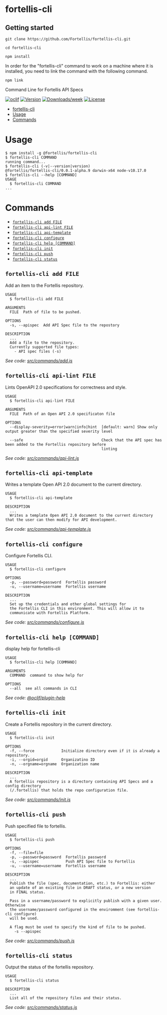 # fortellis-cli

## Getting started

`git clone https://github.com/Fortellis/fortellis-cli.git`

`cd fortellis-cli`

`npm install`

In order for the "fortellis-cli" command to work on a machine where it is installed, you need to link the command with the following command.

`npm link`

Command Line for Fortellis API Specs

[![oclif](https://img.shields.io/badge/cli-oclif-brightgreen.svg)](https://oclif.io)
[![Version](https://img.shields.io/npm/v/fortellis-cli.svg)](https://npmjs.org/package/@fortellis/fortellis-cli)
[![Downloads/week](https://img.shields.io/npm/dw/fortellis-cli.svg)](https://npmjs.org/package/@fortellis/fortellis-cli)
[![License](https://img.shields.io/npm/l/fortellis-cli.svg)](https://github.com/Fortellis/fortellis-cli/blob/master/package.json)

<!-- toc -->
* [fortellis-cli](#fortellis-cli)
* [Usage](#usage)
* [Commands](#commands)
<!-- tocstop -->

# Usage

<!-- usage -->
```sh-session
$ npm install -g @fortellis/fortellis-cli
$ fortellis-cli COMMAND
running command...
$ fortellis-cli (-v|--version|version)
@fortellis/fortellis-cli/0.0.1-alpha.9 darwin-x64 node-v10.17.0
$ fortellis-cli --help [COMMAND]
USAGE
  $ fortellis-cli COMMAND
...
```
<!-- usagestop -->

# Commands

<!-- commands -->
* [`fortellis-cli add FILE`](#fortellis-cli-add-file)
* [`fortellis-cli api-lint FILE`](#fortellis-cli-api-lint-file)
* [`fortellis-cli api-template`](#fortellis-cli-api-template)
* [`fortellis-cli configure`](#fortellis-cli-configure)
* [`fortellis-cli help [COMMAND]`](#fortellis-cli-help-command)
* [`fortellis-cli init`](#fortellis-cli-init)
* [`fortellis-cli push`](#fortellis-cli-push)
* [`fortellis-cli status`](#fortellis-cli-status)

## `fortellis-cli add FILE`

Add an item to the Fortellis repository.

```
USAGE
  $ fortellis-cli add FILE

ARGUMENTS
  FILE  Path of file to be pushed.

OPTIONS
  -s, --apispec  Add API Spec file to the repostory

DESCRIPTION
  ...
  Add a file to the repository.
  Currently supported file types:
    - API spec files (-s)
```

_See code: [src/commands/add.js](https://github.com/Fortellis/fortellis-cli/blob/v0.0.1-alpha.9/src/commands/add.js)_

## `fortellis-cli api-lint FILE`

Lints OpenAPI 2.0 specifications for correctness and style.

```
USAGE
  $ fortellis-cli api-lint FILE

ARGUMENTS
  FILE  Path of an Open API 2.0 specificaton file

OPTIONS
  --display-severity=error|warn|info|hint  [default: warn] Show only output greater than the specified severity level

  --safe                                   Check that the API spec has been added to the Fortellis repository before
                                           linting
```

_See code: [src/commands/api-lint.js](https://github.com/Fortellis/fortellis-cli/blob/v0.0.1-alpha.9/src/commands/api-lint.js)_

## `fortellis-cli api-template`

Writes a template Open API 2.0 document to the current directory.

```
USAGE
  $ fortellis-cli api-template

DESCRIPTION
  ...
  Writes a template Open API 2.0 document to the current directory that the user can then modify for API development.
```

_See code: [src/commands/api-template.js](https://github.com/Fortellis/fortellis-cli/blob/v0.0.1-alpha.9/src/commands/api-template.js)_

## `fortellis-cli configure`

Configure Fortellis CLI.

```
USAGE
  $ fortellis-cli configure

OPTIONS
  -p, --password=password  Fortellis password
  -u, --username=username  Fortellis username

DESCRIPTION
  ...
  Set up the credentials and other global settings for 
  the Fortellis CLI in this environment. This will allow it to 
  communicate with Fortellis Platform.
```

_See code: [src/commands/configure.js](https://github.com/Fortellis/fortellis-cli/blob/v0.0.1-alpha.9/src/commands/configure.js)_

## `fortellis-cli help [COMMAND]`

display help for fortellis-cli

```
USAGE
  $ fortellis-cli help [COMMAND]

ARGUMENTS
  COMMAND  command to show help for

OPTIONS
  --all  see all commands in CLI
```

_See code: [@oclif/plugin-help](https://github.com/oclif/plugin-help/blob/v2.2.3/src/commands/help.ts)_

## `fortellis-cli init`

Create a Fortellis repository in the current directory.

```
USAGE
  $ fortellis-cli init

OPTIONS
  -f, --force            Initialize directory even if it is already a repository.
  -i, --orgid=orgid      Organizatino ID
  -n, --orgname=orgname  Organization name

DESCRIPTION
  ...
  A fortellis repository is a directory containing API Specs and a config directory
  (/.fortellis) that holds the repo configuration file.
```

_See code: [src/commands/init.js](https://github.com/Fortellis/fortellis-cli/blob/v0.0.1-alpha.9/src/commands/init.js)_

## `fortellis-cli push`

Push specified file to fortellis.

```
USAGE
  $ fortellis-cli push

OPTIONS
  -f, --file=file
  -p, --password=password  Fortellis password
  -s, --apispec            Push API Spec file to Fortellis
  -u, --username=username  Fortellis username

DESCRIPTION
  ...
  Publish the file (spec, documentation, etc.) to Fortellis: either 
  an update of an existing file in DRAFT status, or a new version 
  in FINAL status.

  Pass in a username/password to explicitly publish with a given user. Otherwise
  the username/password configured in the enviromment (see fortellis-cli configure)
  will be used.

  A flag must be used to specify the kind of file to be pushed.
    -s --apispec
```

_See code: [src/commands/push.js](https://github.com/Fortellis/fortellis-cli/blob/v0.0.1-alpha.9/src/commands/push.js)_

## `fortellis-cli status`

Output the status of the fortellis repository.

```
USAGE
  $ fortellis-cli status

DESCRIPTION
  ...
  List all of the repository files and their status.
```

_See code: [src/commands/status.js](https://github.com/Fortellis/fortellis-cli/blob/v0.0.1-alpha.9/src/commands/status.js)_
<!-- commandsstop -->
